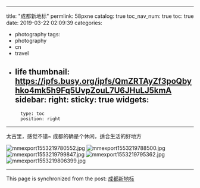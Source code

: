 
---
title: "成都新地标"
permlink: 58pxne
catalog: true
toc_nav_num: true
toc: true
date: 2019-03-22 02:09:39
categories:
- photography
tags:
- photography
- cn
- travel
- life
thumbnail: https://ipfs.busy.org/ipfs/QmZRTAyZf3poQbyhko4mk5h9Fq5UvpZouL7U6JHuLJ5kmA
sidebar:
    right:
        sticky: true
widgets:
    -
        type: toc
        position: right
---


太古里，感觉不错~
成都的确是个休闲，适合生活的好地方

![mmexport1553219780552.jpg](https://ipfs.busy.org/ipfs/QmZRTAyZf3poQbyhko4mk5h9Fq5UvpZouL7U6JHuLJ5kmA)
![mmexport1553219788500.jpg](https://ipfs.busy.org/ipfs/Qma6Dw92m8DxPsfYQP6kAzRFwtLtG6wGgrzXygyHKJb5V3)
![mmexport1553219799847.jpg](https://ipfs.busy.org/ipfs/QmZCy53mi8pRJQ4jqyWQTD2QUHbbcjpv5WmHj54A7QuEau)
![mmexport1553219795362.jpg](https://ipfs.busy.org/ipfs/QmcuH2cgE1jdzJ7CbCi7pzenzcZNWWcJ83gomGcEYse3Ht)
![mmexport1553219806399.jpg](https://ipfs.busy.org/ipfs/QmbMsnkRMQSL4Xa1jgDD5yKwksdRQkYXgJGQAthN2NdYcz)


- - -

This page is synchronized from the post: [成都新地标](https://steemit.com/@andrewma/58pxne)
